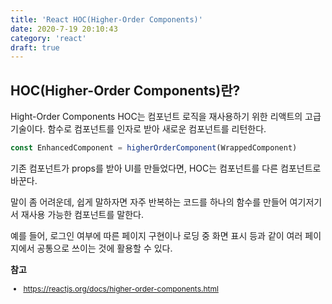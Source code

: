 ```yaml
---
title: 'React HOC(Higher-Order Components)'
date: 2020-7-19 20:10:43
category: 'react'
draft: true
---
```


## HOC(Higher-Order Components)란?

Hight-Order Components HOC는 컴포넌트 로직을 재사용하기 위한 리액트의 고급 기술이다. 함수로 컴포넌트를 인자로 받아 새로운 컴포넌트를 리턴한다.

```jsx
const EnhancedComponent = higherOrderComponent(WrappedComponent)
```

기존 컴포넌트가 props를 받아 UI를 만들었다면, HOC는 컴포넌트를 다른 컴포넌트로 바꾼다.

말이 좀 어려운데, 쉽게 말하자면 자주 반복하는 코드를 하나의 함수를 만들어 여기저기서 재사용 가능한 컴포넌트를 말한다.

예를 들어, 로그인 여부에 따른 페이지 구현이나 로딩 중 화면 표시 등과 같이 여러 페이지에서 공통으로 쓰이는 것에 활용할 수 있다.

**참고**

<div style="font-size: 12px;">

- https://reactjs.org/docs/higher-order-components.html

</div>
